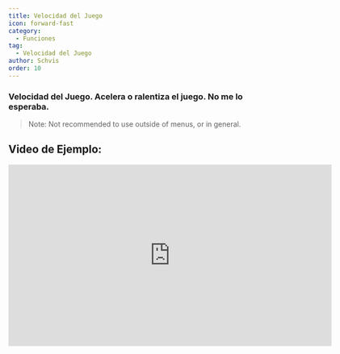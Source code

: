 ```yaml
---
title: Velocidad del Juego
icon: forward-fast
category:
  - Funciones
tag:
  - Velocidad del Juego
author: Schvis
order: 10
---
```


### Velocidad del Juego. Acelera o ralentiza el juego. No me lo esperaba.

>Note: Not recommended to use outside of menus, or in general.

## Video de Ejemplo:

<iframe width="640" height="360" src="https://www.youtube.com/embed/MzXhudYkaDg?list=PL5eI1Tb64p56g27qfYk7VuFTz4FK6YrKa" title="Korepi - Game Speed" frameborder="0" allow="accelerometer; autoplay; clipboard-write; encrypted-media; gyroscope; picture-in-picture; web-share" allowfullscreen></iframe>
